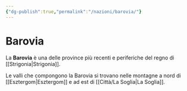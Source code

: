 ```yaml
---
{"dg-publish":true,"permalink":"/nazioni/barovia/"}
---
```


# Barovia

La **Barovia** è una delle province più recenti e periferiche del regno di [[Strigonia\|Strigonia]]. 

Le valli che compongono la Barovia si trovano nelle montagne a nord di [[Esztergom\|Esztergom]] e ad est di [[Città/La Soglia\|La Soglia]]. 